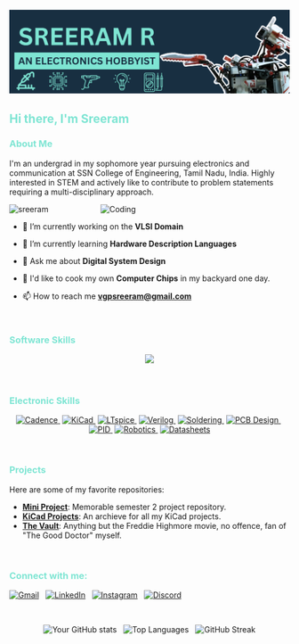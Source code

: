 [![MasterHead](./SVGs/Github%20Banner%20Reduced.png)](https://www.youtube.com/channel/UCcAUkRDCXh7g_ZldBjuucJw)


<h2 align="left"><font color="#7ee5d3">Hi there, I'm Sreeram</font></h2>

<h3 align="left"><font color="#7ee5d3">About Me</font></h3>

I'm an undergrad in my sophomore year pursuing electronics and communication at SSN College of Engineering, Tamil Nadu, India. Highly interested in STEM and actively like to contribute to problem statements requiring a multi-disciplinary approach.

<img align="right" width="340" alt="Coding" src="https://i.pinimg.com/originals/ee/6e/d5/ee6ed5945d444fb5046149386acec4c8.gif">


<p align="left"> <img src="https://komarev.com/ghpvc/?username=Sreeram-Ramesh&label=Profile%20views&color=0e75b6&style=flat" alt="sreeram" /> </p>


- 🔭 I’m currently working on the **VLSI Domain**

- 🌱 I’m currently learning **Hardware Description Languages**

- 💬 Ask me about **Digital System Design**

- 🍪 I'd like to cook my own **Computer Chips** in my backyard one day.

- 📫 How to reach me **vgpsreeram@gmail.com**

<br>

<h3 align="left"><font color="#7ee5d3">Software Skills</font></h3>

<p align="center">
  <a href="https://skillicons.dev">
    <img src="https://skillicons.dev/icons?i=arduino,autocad,blender,bootstrap,c,cpp,css,django,flutter,html,js,linux,matlab,mysql,neovim,py,sublime,vscode&theme=dark&perline=9" />
  </a>
</p>
<br>

<h3 align="left"><font color="#7ee5d3">Electronic Skills</font></h3>

<p align="center">
  <a href="https://www.cadence.com" target="_blank"><img src="https://img.shields.io/badge/Cadence-304354?style=for-the-badge&logo=cadence&logoColor=black" alt="Cadence"/>
  </a>&nbsp;<a href="https://kicad.org" target="_blank"><img src="https://img.shields.io/badge/KiCad-304354?style=for-the-badge&logo=kicad&logoColor=black" alt="KiCad"/>
  </a>&nbsp;<a href="https://www.analog.com/en/design-center/design-tools-and-calculators/ltspice-simulator.html" target="_blank"><img src="https://img.shields.io/badge/LTspice-304354?style=for-the-badge&logo=ltspice&logoColor=black" alt="LTspice"/>
  </a>&nbsp;<a href="https://en.wikipedia.org/wiki/Verilog" target="_blank"><img src="https://img.shields.io/badge/Verilog-304354?style=for-the-badge&logo=verilog&logoColor=black" alt="Verilog"/>
  </a>&nbsp;<a href="https://en.wikipedia.org/wiki/Soldering" target="_blank"><img src="https://img.shields.io/badge/Soldering-304354?style=for-the-badge&logo=github&logoColor=black" alt="Soldering"/>
  </a>&nbsp;<a href="https://en.wikipedia.org/wiki/Printed_circuit_board" target="_blank"><img src="https://img.shields.io/badge/PCB%20Design-304354?style=for-the-badge&logo=github&logoColor=black" alt="PCB Design"/>
  </a>&nbsp;<a href="https://en.wikipedia.org/wiki/PID_controller" target="_blank"><img src="https://img.shields.io/badge/PID-304354?style=for-the-badge&logo=github&logoColor=black" alt="PID"/>
  </a>&nbsp;<a href="https://en.wikipedia.org/wiki/Robotics" target="_blank"><img src="https://img.shields.io/badge/Robotics-304354?style=for-the-badge&logo=github&logoColor=black" alt="Robotics"/>
  </a>&nbsp;<a href="https://en.wikipedia.org/wiki/Datasheet" target="_blank"><img src="https://img.shields.io/badge/Datasheets-304354?style=for-the-badge&logo=github&logoColor=black" alt="Datasheets"/>
  </a>
</p>
<br>

<h3 align="left"><font color="#7ee5d3">Projects</font></h3>

Here are some of my favorite repositories:

- **[Mini Project](https://github.com/Sreeram-Ramesh/Mini-Project-Sem-2)**: Memorable semester 2 project repository.
- **[KiCad Projects](https://github.com/Sreeram-Ramesh/KiCad-Projects)**: An archieve for all my KiCad projects.
- **[The Vault](https://github.com/Sreeram-Ramesh/TheVault)**: Anything but the Freddie Highmore movie, no offence, fan of "The Good Doctor" myself.

<br>

<h3 align="left"><font color="#7ee5d3">Connect with me:</font></h3>

<a href="mailto: vgpsreeram@gmail.com" target="_blank"><img src="https://skillicons.dev/icons?i=gmail&theme=dark" alt="Gmail"></a> &nbsp; <a href="https://www.linkedin.com/in/sreeram-ramesh/" target="_blank"> <img src="https://skillicons.dev/icons?i=linkedin&theme=dark" alt="LinkedIn"></a> &nbsp; <a href="https://www.instagram.com/wubalubagram/" target="_blank"> <img src="https://skillicons.dev/icons?i=instagram&theme=dark" alt="Instagram"></a> &nbsp; <a href="discordapp.com/users/beast5651" target="_blank"> <img src="https://skillicons.dev/icons?i=discord&theme=dark" alt="Discord"></a>

<br>

<p align="center">
<img src="https://github-readme-stats.vercel.app/api?username=Sreeram-Ramesh&show_icons=true&theme=neon" alt="Your GitHub stats"> &nbsp; <img src="https://github-readme-stats.vercel.app/api/top-langs/?username=Sreeram-Ramesh&layout=compact&theme=neon" alt="Top Languages"> &nbsp; <img src="https://github-readme-streak-stats.herokuapp.com/?user=Sreeram-Ramesh&theme=neon" alt="GitHub Streak">
</p>
